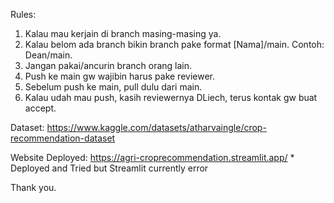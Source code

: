 Rules:
1. Kalau mau kerjain di branch masing-masing ya.
2. Kalau belom ada branch bikin branch pake format [Nama]/main. Contoh: Dean/main.
3. Jangan pakai/ancurin branch orang lain.
4. Push ke main gw wajibin harus pake reviewer.
6. Sebelum push ke main, pull dulu dari main.
7. Kalau udah mau push, kasih reviewernya DLiech, terus kontak gw buat accept.

Dataset:
https://www.kaggle.com/datasets/atharvaingle/crop-recommendation-dataset

Website Deployed:
https://agri-croprecommendation.streamlit.app/ * Deployed and Tried but Streamlit currently error

Thank you.
